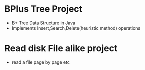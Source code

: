 

# BPlus Tree Project
- B+ Tree Data Structure in Java
- Implements Insert,Search,Delete(heuristic method) operations


# Read disk File alike project 
- read a file page by page etc
